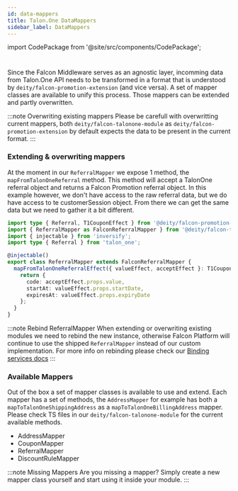 ```yaml
---
id: data-mappers
title: Talon.One DataMappers
sidebar_label: DataMappers
---
```


import CodePackage from '@site/src/components/CodePackage';

<CodePackage name="@deity/falcon-talonone-module" />

#

Since the Falcon Middleware serves as an agnostic layer, incomming data from Talon.One API needs to be transformed in a format that is understood by `deity/falcon-promotion-extension` (and vice versa). A set of mapper classes are available to unify this process. Those mappers can be extended and partly overwritten.

:::note Overwriting existing mappers
Please be carefull with overwritting current mappers, both `deity/falcon-talonone-module` as `deity/falcon-promotion-extension` by default expects the data to be present in the current format.
:::

### Extending & overwriting mappers

At the moment in our `ReferralMapper` we expose 1 method, the `mapFromTalonOneReferral` method. This method will accept a TalonOne referral object and returns a Falcon Promotion referral object. In this example however, we don't have access to the raw referral data, but we do have access to te customerSession object. From there we can get the same data but we need to gather it a bit different.

```ts
import type { Referral, T1CouponEffect } from '@deity/falcon-promotion-extension';
import { ReferralMapper as FalconReferralMapper } from '@deity/falcon-talonone-module';
import { injectable } from 'inversify';
import type { Referral } from 'talon_one';

@injectable()
export class ReferralMapper extends FalconReferralMapper {
  mapFromTalonOneReferralEffect({ valueEffect, acceptEffect }: T1CouponEffect): Referral {
    return {
      code: acceptEffect.props.value,
      startAt: valueEffect.props.startDate,
      expiresAt: valueEffect.props.expiryDate
    };
  }
}
```

:::note Rebind ReferralMapper
When extending or overwriting existing modules we need to rebind the new instance, otherwise Falcon Platform will continue to use the shipped `ReferralMapper` instead of our custom implementation. For more info on rebinding please check our [Binding services docs](/docs/platform/server-v3/modules/module-api.md)
:::

### Available Mappers

Out of the box a set of mapper classes is available to use and extend. Each mapper has a set of methods, the `AddressMapper` for example has both a `mapToTalonOneShippingAddress` as a `mapToTalonOneBillingAddress` mapper. Please check TS files in our `deity/falcon-talonone-module` for the current available methods.

- AddressMapper
- CouponMapper
- ReferralMapper
- DiscountRuleMapper

:::note Missing Mappers
Are you missing a mapper? Simply create a new mapper class yourself and start using it inside your module.
:::
